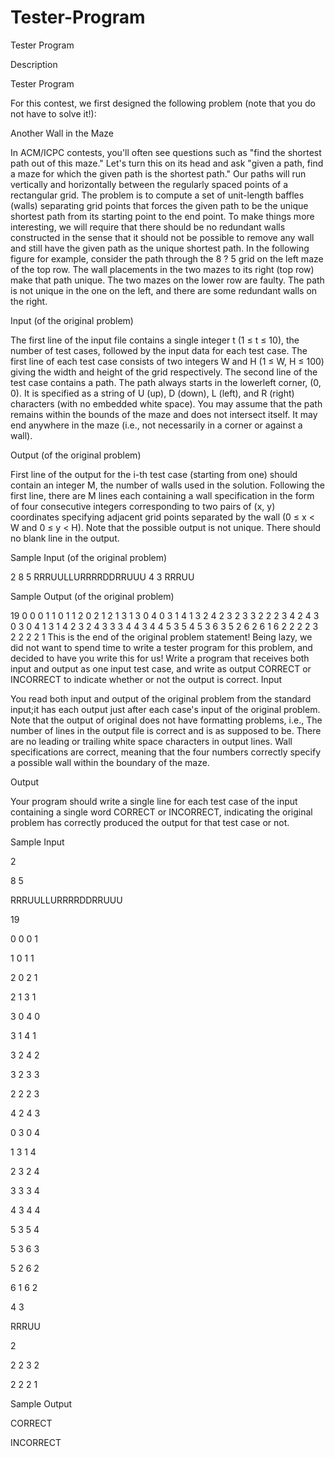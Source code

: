 # Tester-Program

Tester Program

Description

Tester Program 

For this contest, we first designed the following problem (note that you do not have to solve it!): 


Another Wall in the Maze

In ACM/ICPC contests, you'll often see questions such as "find the shortest path out of this maze." Let's turn this on its head and ask "given a path, find a maze for which the given path is the shortest path." Our paths will run vertically and horizontally between the regularly spaced points of a rectangular grid. The problem is to compute a set of unit-length baffles (walls) separating grid points that forces the given path to be the unique shortest path from its starting point to the end point. To make things more interesting, we will require that there should be no redundant walls constructed in the sense that it should not be possible to remove any wall and still have the given path as the unique shortest path. In the following figure for example, consider the path through the 8 ? 5 grid on the left maze of the top row. The wall placements in the two mazes to its right (top row) make that path unique. The two mazes on the lower row are faulty. 
The path is not unique in the one on the left, and there are some redundant walls on the right. 
 

Input (of the original problem)

The first line of the input file contains a single integer t (1 ≤ t ≤ 10), the number of test cases, followed by the input data for each test case. The first line of each test case consists of two integers W and H (1 ≤ W, H ≤ 100) giving the width and height of the grid respectively. The second line of the test case contains a path. The path always starts in the lowerleft corner, (0, 0). It is specified as a string of U (up), D (down), L (left), and R (right) characters (with no embedded white space). You may assume that the path remains within the bounds of the maze and does not intersect itself. It may end anywhere in the maze (i.e., not necessarily in a corner or against a wall). 

Output (of the original problem)

First line of the output for the i-th test case (starting from one) should contain an integer M, the number of walls used in the solution. Following the first line, there are M lines each containing a wall specification in the form of four consecutive integers corresponding to two pairs of (x, y) coordinates specifying adjacent grid points separated by the wall (0 ≤ x < W and 0 ≤ y < H). Note that the possible output is not unique. There should no blank line in the output. 

Sample Input (of the original problem)

2 
8 5 
RRRUULLURRRRDDRRUUU 
4 3 
RRRUU 

Sample Output (of the original problem)

19 
0 0 0 1 
1 0 1 1 
2 0 2 1 
2 1 3 1 
3 0 4 0 
3 1 4 1 
3 2 4 2 
3 2 3 3 
2 2 2 3 
4 2 4 3 
0 3 0 4 
1 3 1 4 
2 3 2 4 
3 3 3 4 
4 3 4 4 
5 3 5 4 
5 3 6 3 
5 2 6 2 
6 1 6 2 
2 
2 2 3 2 
2 2 2 1 
This is the end of the original problem statement! Being lazy, we did not want to spend time to write a tester program for this problem, and decided to have you write this for us! 
Write a program that receives both input and output as one input test case, and write as output CORRECT or INCORRECT to indicate whether or not the output is correct.
Input

You read both input and output of the original problem from the standard input;it has each output just after each case's input of the original problem. 
Note that the output of original does not have formatting problems, i.e., 
 The number of lines in the output file is correct and is as supposed to be. 
 There are no leading or trailing white space characters in output lines. 
 Wall specifications are correct, meaning that the four numbers correctly specify a possible wall within the boundary of the maze.

Output

Your program should write a single line for each test case of the input containing a single word CORRECT or INCORRECT, indicating the original problem has correctly produced the output for that test case or not.

Sample Input

2

8 5

RRRUULLURRRRDDRRUUU

19

0 0 0 1

1 0 1 1

2 0 2 1

2 1 3 1

3 0 4 0

3 1 4 1

3 2 4 2

3 2 3 3

2 2 2 3

4 2 4 3

0 3 0 4

1 3 1 4

2 3 2 4

3 3 3 4

4 3 4 4

5 3 5 4

5 3 6 3

5 2 6 2

6 1 6 2

4 3

RRRUU

2

2 2 3 2

2 2 2 1


Sample Output

CORRECT

INCORRECT

